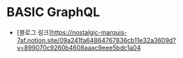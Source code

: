 # BASIC GraphQL

- [블로그 링크]<https://nostalgic-marquis-7af.notion.site/09a241fa64864767836cb11e32a3609d?v=899070c9260b4608aaac9eee5bdc1a04>

